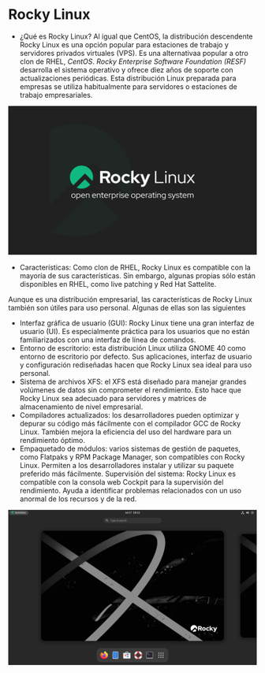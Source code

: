 # Rocky Linux
* ¿Qué es Rocky Linux?
  Al igual que CentOS, la distribución descendente Rocky Linux es una opción popular para estaciones de trabajo y servidores privados virtuales (VPS). Es una alternativaa popular a otro clon de RHEL, *CentOS*.
  *Rocky Enterprise Software Foundation (RESF)* desarrolla el sistema operativo y ofrece diez años de soporte con actualizaciones periódicas. Esta distribución Linux preparada para empresas se utiliza habitualmente para servidores o estaciones de trabajo empresariales.

![rocky-linux](img/RockyLinux.png)

* Características:
  Como clon de RHEL, Rocky Linux es compatible con la mayoría de sus características. Sin embargo, algunas propias sólo están disponibles en RHEL, como live patching y Red Hat Sattelite.

Aunque es una distribución empresarial, las características de Rocky Linux también son útiles para uso personal. Algunas de ellas son las siguientes

* Interfaz gráfica de usuario (GUI):
Rocky Linux tiene una gran interfaz de usuario (UI). Es especialmente práctica para los usuarios que no están familiarizados con una interfaz de línea de comandos.
* Entorno de escritorio: 
esta distribución Linux utiliza GNOME 40 como entorno de escritorio por defecto. Sus aplicaciones, interfaz de usuario y configuración rediseñadas hacen que Rocky Linux sea ideal para uso personal.
* Sistema de archivos XFS: 
el XFS está diseñado para manejar grandes volúmenes de datos sin comprometer el rendimiento. Esto hace que Rocky Linux sea adecuado para servidores y matrices de almacenamiento de nivel empresarial.
* Compiladores actualizados:
los desarrolladores pueden optimizar y depurar su código más fácilmente con el compilador GCC de Rocky Linux. También mejora la eficiencia del uso del hardware para un rendimiento óptimo.
* Empaquetado de módulos:
  varios sistemas de gestión de paquetes, como Flatpaks y RPM Package Manager, son compatibles con Rocky Linux. Permiten a los desarrolladores instalar y utilizar su paquete preferido más fácilmente.
Supervisión del sistema: Rocky Linux es compatible con la consola web Cockpit para la supervisión del rendimiento. Ayuda a identificar problemas relacionados con un uso anormal de los recursos y de la red.

![rocky2](img/rocky2.png)
